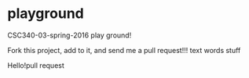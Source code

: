 # playground
CSC340-03-spring-2016 play ground!

Fork this project, add to it, and send me a pull request!!!
text words stuff

Hello!pull request
